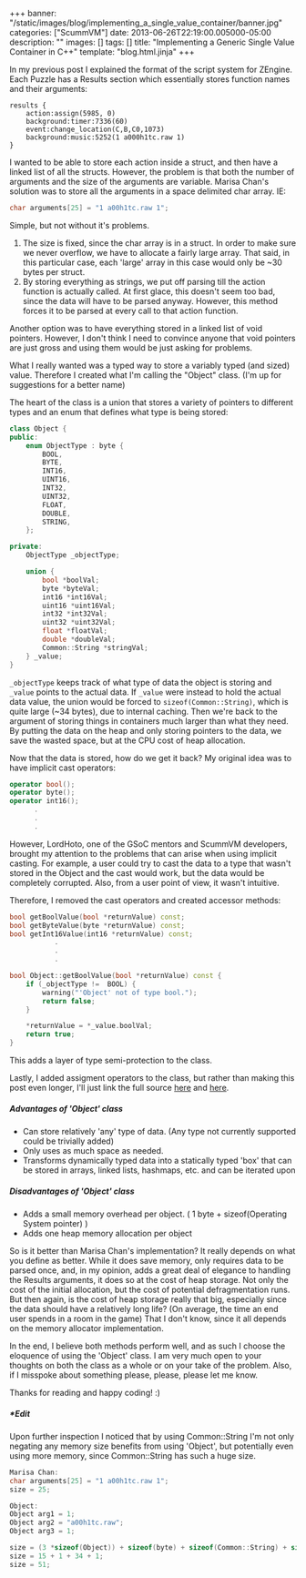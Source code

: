+++
banner: "/static/images/blog/implementing_a_single_value_container/banner.jpg"
categories: ["ScummVM"]
date: 2013-06-26T22:19:00.005000-05:00
description: ""
images: []
tags: []
title: "Implementing a Generic Single Value Container in C++"
template: "blog.html.jinja"
+++

In my previous post I explained the format of the script system for ZEngine. Each Puzzle has a Results section which essentially stores function names and their arguments:

```text
results {
    action:assign(5985, 0)
    background:timer:7336(60)
    event:change_location(C,B,C0,1073)
    background:music:5252(1 a000h1tc.raw 1)
}
```

I wanted to be able to store each action inside a struct, and then have a linked list of all the structs. However, the problem is that both the number of arguments and the size of the arguments are variable. Marisa Chan's solution was to store all the arguments in a space delimited char array. IE:

```cpp
char arguments[25] = "1 a00h1tc.raw 1";
```

Simple, but not without it's problems.

1. The size is fixed, since the char array is in a struct. In order to make sure we never overflow, we have to allocate a fairly large array. That said, in this particular case, each 'large' array in this case would only be ~30 bytes per struct.
1. By storing everything as strings, we put off parsing till the action function is actually called. At first glace, this doesn't seem too bad, since the data will have to be parsed anyway. However, this method forces it to be parsed at every call to that action function.  

Another option was to have everything stored in a linked list of void pointers. However, I don't think I need to convince anyone that void pointers are just gross and using them would be just asking for problems.

What I really wanted was a typed way to store a variably typed (and sized) value. Therefore I created what I'm calling the "Object" class. (I'm up for suggestions for a better name)

The heart of the class is a union that stores a variety of pointers to different types and an enum that defines what type is being stored:

```cpp
class Object {
public:
    enum ObjectType : byte {
        BOOL,
        BYTE,
        INT16,
        UINT16,
        INT32,
        UINT32,
        FLOAT,
        DOUBLE,
        STRING,
    };

private:
    ObjectType _objectType;

    union {
        bool *boolVal;
        byte *byteVal;
        int16 *int16Val;
        uint16 *uint16Val;
        int32 *int32Val;
        uint32 *uint32Val;
        float *floatVal;
        double *doubleVal;
        Common::String *stringVal;
    } _value;
}
```

`_objectType` keeps track of what type of data the object is storing and `_value` points to the actual data. If `_value` were instead to hold the actual data value, the union would be forced to `sizeof(Common::String)`, which is quite large (~34 bytes), due to internal caching. Then we're back to the argument of storing things in containers much larger than what they need. By putting the data on the heap and only storing pointers to the data, we save the wasted space, but at the CPU cost of heap allocation.

Now that the data is stored, how do we get it back? My original idea was to have implicit cast operators:

```cpp
operator bool();
operator byte();
operator int16();
      .
      .
      .
```

However, LordHoto, one of the GSoC mentors and ScummVM developers, brought my attention to the problems that can arise when using implicit casting. For example, a user could try to cast the data to a type that wasn't stored in the Object and the cast would work, but the data would be completely corrupted. Also, from a user point of view, it wasn't intuitive.

Therefore, I removed the cast operators and created accessor methods:

```cpp
bool getBoolValue(bool *returnValue) const;
bool getByteValue(byte *returnValue) const;
bool getInt16Value(int16 *returnValue) const;
           .
           .
           .
```

```cpp
bool Object::getBoolValue(bool *returnValue) const {
    if (_objectType !=  BOOL) {
        warning("'Object' not of type bool.");
        return false;
    }

    *returnValue = *_value.boolVal;
    return true;
}
```

This adds a layer of type semi-protection to the class.

Lastly, I added assigment operators to the class, but rather than making this post even longer, I'll just link the full source [here](https://gist.github.com/RichieSams/5873413) and [here](https://gist.github.com/RichieSams/5873397).

##### Advantages of 'Object' class

* Can store relatively 'any' type of data. (Any type not currently supported could be trivially added)
* Only uses as much space as needed.
* Transforms dynamically typed data into a statically typed 'box' that can be stored in arrays, linked lists, hashmaps, etc. and can be iterated upon

##### Disadvantages of 'Object' class

* Adds a small memory overhead per object. ( 1 byte + sizeof(Operating System pointer) )
* Adds one heap memory allocation per object

So is it better than Marisa Chan's implementation? It really depends on what you define as better. While it does save memory, only requires data to be parsed once, and, in my opinion, adds a great deal of elegance to handling the Results arguments, it does so at the cost of heap storage. Not only the cost of the initial allocation, but the cost of potential defragmentation runs. But then again, is the cost of heap storage really that big, especially since the data should have a relatively long life? (On average, the time an end user spends in a room in the game) That I don't know, since it all depends on the memory allocator implementation.

In the end, I believe both methods perform well, and as such I choose the eloquence of using the 'Object' class. I am very much open to your thoughts on both the class as a whole or on your take of the problem. Also, if I misspoke about something please, please, please let me know.

Thanks for reading and happy coding! :)

##### *Edit

Upon further inspection I noticed that by using Common::String I'm not only negating any memory size benefits from using 'Object', but potentially even using more memory, since Common::String has such a huge size.

```cpp
Marisa Chan:
char arguments[25] = "1 a00h1tc.raw 1";
size = 25;

Object:
Object arg1 = 1;
Object arg2 = "a00h1tc.raw";
Object arg3 = 1;

size = (3 *sizeof(Object)) + sizeof(byte) + sizeof(Common::String) + sizeof(byte);
size = 15 + 1 + 34 + 1;
size = 51;
```
